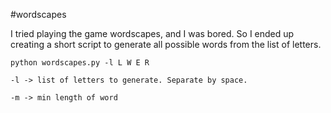 #wordscapes

I tried playing the game wordscapes, and I was bored. So I ended up creating a short script to generate all possible words from the list of letters.

```
python wordscapes.py -l L W E R

-l -> list of letters to generate. Separate by space.

-m -> min length of word
```